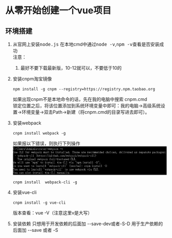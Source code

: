 # 从零开始创建一个vue项目

## 环境搭建
1. 从官网上安装<kbd>node.js</kbd>   在本地cmd中通过<kbd>node -v</kbd>,<kbd>npm -v</kbd>查看是否安装成功  
    注意：
    1. 最好不要下载最新版，10-12就可以，不要低于10的
2. 安装cnpm淘宝镜像
    ```
    npm install -g cnpm --registry=https://registry.npm.taobao.org
    ```

    如果出现cnpm不是本地命令的话，先在我的电脑中搜索 cnpm.cmd  
    锁定位置之后，将该位置添加到系统环境变量中即可：我的电脑->高级系统设置->环境变量->双击Path->新建（将cnpm.cmd的目录写进去即可）。

3. 安装webpack
    ```
    cnpm install webpack -g
    ```
    如果报以下错误，则执行下列操作  
    <img src="/assets/img/webpackError.png" width="600" height="auto" align="middle" />  
    ```
    cnpm install  webpack-cli -g
    ```

4. 安装vue-cli
    ```
    cnpm install -g vue-cli
    ```
    版本查看：vue -V（注意这里v是大写）

5.  安装依赖
    只想用于开发依赖的后面加 --save-dev或者-S-D
    用于生产依赖的后面加    --save 或者 -S
